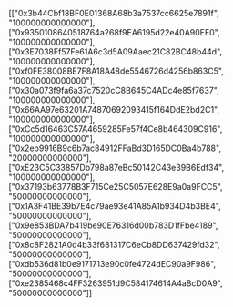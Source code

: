 [["0x3b44Cbf18BF0E01368A68b3a7537cc6625e7891f", "100000000000000"],["0x9350108640518764a268f9EA6195d22e40A90EF0", "100000000000000"],["0x3E7038Ff57Fe61A6c3d5A09Aaec21C82BC48b44d", "100000000000000"],["0xf0FE38008BE7F8A18A48de5546726d4256b863C5", "100000000000000"],["0x30a073f9fa6a37c7520cC8B645C4ADc4e85f7637", "100000000000000"],["0x66AA97e63201A74870692093415f164DdE2bd2C1", "100000000000000"],["0xCc5d16463C57A4659285Fe57f4Ce8b464309C916", "100000000000000"],["0x2eb9916B9c6b7ac84912FFaBd3D165DC0Ba4b788", "20000000000000"],["0xE23C5C33857Db798a87eBc50142C43e39B6Edf34", "100000000000000"],["0x37193b63778B3F715Ce25C5057E628E9a0a9FCC5", "50000000000000"],["0x1A3F41BE39b7E4c79ae93e41A85A1b934D4b3BE4", "50000000000000"],["0x9e853BDA7b419be90E76316d00b783D1fFbe4189", "50000000000000"],["0x8c8F2821A0d4b33f681317C6eCb8DD637429fd32", "50000000000000"],["0xdb536d81b0e9171713e90c0fe4724dEC90a9F986", "50000000000000"],["0xe2385468c4FF3263951d9C584174614A4aBcD0A9", "50000000000000"]]